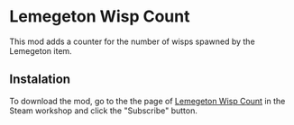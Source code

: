 # Lemegeton Wisp Count

This mod adds a counter for the number of wisps spawned by the Lemegeton item.

## Instalation

To download the mod, go to the the page of [Lemegeton Wisp Count](https://steamcommunity.com/sharedfiles/filedetails/?id=2966407131) in the Steam workshop and click the "Subscribe" button.
